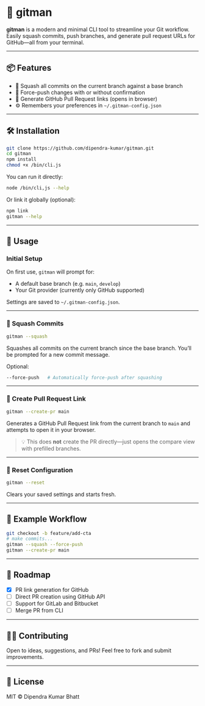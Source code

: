 # 🚀 gitman

**gitman** is a modern and minimal CLI tool to streamline your Git workflow. Easily squash commits, push branches, and generate pull request URLs for GitHub—all from your terminal.

---

## 📦 Features

- 🔨 Squash all commits on the current branch against a base branch
- 🚀 Force-push changes with or without confirmation
- 🔗 Generate GitHub Pull Request links (opens in browser)
- ⚙️ Remembers your preferences in `~/.gitman-config.json`

---

## 🛠 Installation

```bash
git clone https://github.com/dipendra-kumar/gitman.git
cd gitman
npm install
chmod +x /bin/cli.js
```

You can run it directly:

```bash
node /bin/cli,js --help
```

Or link it globally (optional):

```bash
npm link
gitman --help
```

---

## 🧰 Usage

### Initial Setup

On first use, `gitman` will prompt for:
- A default base branch (e.g. `main`, `develop`)
- Your Git provider (currently only GitHub supported)

Settings are saved to `~/.gitman-config.json`.

---

### 🔨 Squash Commits

```bash
gitman --squash
```

Squashes all commits on the current branch since the base branch. You’ll be prompted for a new commit message.

Optional:

```bash
--force-push   # Automatically force-push after squashing
```

---

### 🔗 Create Pull Request Link

```bash
gitman --create-pr main
```

Generates a GitHub Pull Request link from the current branch to `main` and attempts to open it in your browser.

> 💡 This does **not** create the PR directly—just opens the compare view with prefilled branches.

---

### 🔁 Reset Configuration

```bash
gitman --reset
```

Clears your saved settings and starts fresh.

---

## 📄 Example Workflow

```bash
git checkout -b feature/add-cta
# make commits...
gitman --squash --force-push
gitman --create-pr main
```

---

## 📌 Roadmap

- [x] PR link generation for GitHub 
- [ ] Direct PR creation using GitHub API
- [ ] Support for GitLab and Bitbucket
- [ ] Merge PR from CLI

---

## 🧑‍💻 Contributing

Open to ideas, suggestions, and PRs! Feel free to fork and submit improvements.

---

## 🪪 License

MIT © Dipendra Kumar Bhatt

